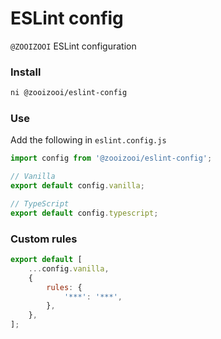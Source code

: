 # ESLint config
`@ZOOIZOOI` ESLint configuration

### Install
```bash
ni @zooizooi/eslint-config
```

### Use
Add the following in `eslint.config.js`
```js
import config from '@zooizooi/eslint-config';

// Vanilla
export default config.vanilla;

// TypeScript
export default config.typescript;
```

### Custom rules
```js
export default [
    ...config.vanilla,
    {
        rules: {
            '***': '***',
        },
    },
];
```
